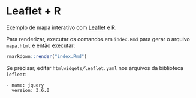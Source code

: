 # Leaflet + R

Exemplo de mapa interativo com [Leaflet](http://leafletjs.com) e [R](https://cran.r-project.org/).

Para renderizar, executar os comandos em `index.Rmd` para gerar o arquivo `mapa.html` e então executar:

```r
rmarkdown::render("index.Rmd")
```

Se precisar, editar `htmlwidgets/leaflet.yaml` nos arquivos da biblioteca `lefleat`:

```
- name: jquery
  version: 3.6.0
```